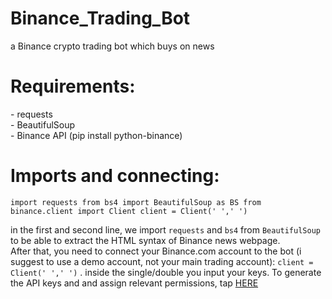 # Binance_Trading_Bot
a Binance crypto trading bot which buys on news
<p><h1>Requirements:</h1><p>
  - requests <br>
  - BeautifulSoup <br>
  - Binance API  (pip install python-binance)  <br>
  
  
  
<p><h1>Imports and connecting:</h1><p>
  
`import requests
from bs4 import BeautifulSoup as BS
from binance.client import Client
client = Client(' ',' ') ` 
<br>

in the first and second line, we import `requests` and `bs4` from `BeautifulSoup` to be able to extract the HTML syntax of Binance news webpage. <br>
After that, you need to connect your Binance.com account to the bot (i suggest to use a demo account, not your main trading account): `client = Client(' ',' ')` . inside the single/double you input your keys. To generate the API keys and and assign relevant permissions, tap <a href='https://www.binance.com/en/support/articles/360002502072'> HERE</a><br>
